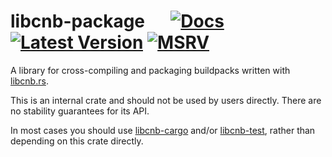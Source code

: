 # libcnb-package &emsp; [![Docs]][docs.rs] [![Latest Version]][crates.io] [![MSRV]][install-rust]

A library for cross-compiling and packaging buildpacks written with [libcnb.rs](https://github.com/heroku/libcnb.rs).

This is an internal crate and should not be used by users directly. There are no stability guarantees for its API.

In most cases you should use [libcnb-cargo](https://crates.io/crates/libcnb-cargo) and/or
[libcnb-test](https://crates.io/crates/libcnb-test), rather than depending on this crate
directly.

[Docs]: https://img.shields.io/docsrs/libcnb-package
[docs.rs]: https://docs.rs/libcnb-package/latest/libcnb_package/
[Latest Version]: https://img.shields.io/crates/v/libcnb-package.svg
[crates.io]: https://crates.io/crates/libcnb-package
[MSRV]: https://img.shields.io/badge/MSRV-rustc_1.76+-lightgray.svg
[install-rust]: https://www.rust-lang.org/tools/install

